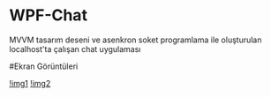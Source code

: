# WPF-Chat

MVVM tasarım deseni ve asenkron soket programlama ile oluşturulan localhost'ta çalışan chat uygulaması

#Ekran Görüntüleri

[!img1](https://hizliresim.com/AfVdYm][img]https://i.hizliresim.com/AfVdYm.jpg)
[!img2](https://hizliresim.com/H3yCjX][img]https://i.hizliresim.com/H3yCjX.jpg)
